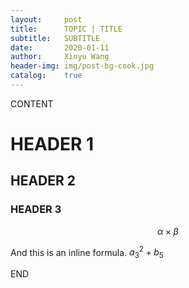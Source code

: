 ```yaml
---
layout:		post
title:		TOPIC | TITLE
subtitle:	SUBTITLE
date:		2020-01-11
author:		Xinyu Wang
header-img:	img/post-bg-cook.jpg
catalog:	true
---
```


<head>
    <script src="https://cdn.mathjax.org/mathjax/latest/MathJax.js?config=TeX-AMS-MML_HTMLorMML" type="text/javascript"></script>
    <script type="text/x-mathjax-config">
        MathJax.Hub.Config({
            tex2jax: {
            skipTags: ['script', 'noscript', 'style', 'textarea', 'pre'],
            inlineMath: [['$','$']]
            }
        });
    </script>
</head>

CONTENT

# HEADER 1

## HEADER 2

### HEADER 3

$$
\alpha \times \beta
$$

And this is an inline formula. $a^2_3 + b_5$

END

